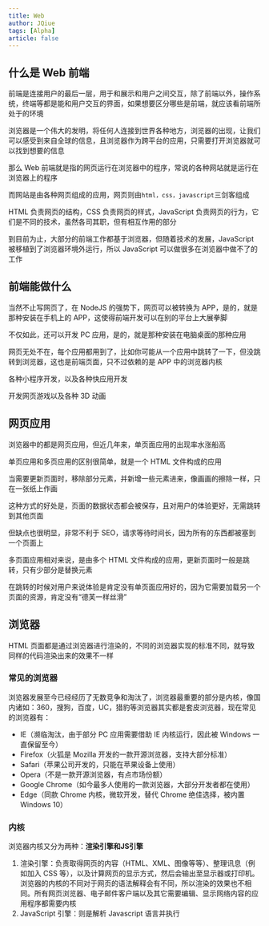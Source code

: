 ```yaml
---
title: Web
author: JQiue
tags: [Alpha]
article: false
---
```


## 什么是 Web 前端

前端是连接用户的最后一层，用于和展示和用户之间交互，除了前端以外，操作系统，终端等都是能和用户交互的界面，如果想要区分哪些是前端，就应该看前端所处于的环境

浏览器是一个伟大的发明，将任何人连接到世界各种地方，浏览器的出现，让我们可以感受到来自全球的信息，且浏览器作为跨平台的应用，只需要打开浏览器就可以找到想要的信息

那么 Web 前端就是指的网页运行在浏览器中的程序，常说的各种网站就是运行在浏览器上的程序

而网站是由各种网页组成的应用，网页则由`html，css，javascript`三剑客组成

HTML 负责网页的结构，CSS 负责网页的样式，JavaScript 负责网页的行为，它们是不同的技术，虽然各司其职，但有相互作用的部分

到目前为止，大部分的前端工作都基于浏览器，但随着技术的发展，JavaScript 被移植到了浏览器环境外运行，所以 JavaScript 可以做很多在浏览器中做不了的工作

## 前端能做什么

当然不止写网页了，在 NodeJS 的强势下，网页可以被转换为 APP，是的，就是那种安装在手机上的 APP，这使得前端开发可以在别的平台上大展拳脚

不仅如此，还可以开发 PC 应用，是的，就是那种安装在电脑桌面的那种应用

网页无处不在，每个应用都用到了，比如你可能从一个应用中跳转了一下，但没跳转到浏览器，这也是前端页面，只不过依赖的是 APP 中的浏览器内核

各种小程序开发，以及各种快应用开发

开发网页游戏以及各种 3D 动画

## 网页应用

浏览器中的都是网页应用，但近几年来，单页面应用的出现率水涨船高

单页应用和多页应用的区别很简单，就是一个 HTML 文件构成的应用

当需要更新页面时，移除部分元素，并新增一些元素进来，像画画的擦除一样，只在一张纸上作画

这种方式的好处是，页面的数据状态都会被保存，且对用户的体验更好，无需跳转到其他页面

但缺点也很明显，非常不利于 SEO，请求等待时间长，因为所有的东西都被塞到一个页面上

多页面应用相对来说，是由多个 HTML 文件构成的应用，更新页面时一般是跳转，只有少部分是替换元素

在跳转的时候对用户来说体验是肯定没有单页面应用好的，因为它需要加载另一个页面的资源，肯定没有“德芙一样丝滑”

## 浏览器

HTML 页面都是通过浏览器进行渲染的，不同的浏览器实现的标准不同，就导致同样的代码渲染出来的效果不一样

### 常见的浏览器

浏览器发展至今已经经历了无数竞争和淘汰了，浏览器最重要的部分是内核，像国内诸如：360，搜狗，百度，UC，猎豹等浏览器其实都是套皮浏览器，现在常见的浏览器有：

+ IE（濒临淘汰，由于部分 PC 应用需要借助 IE 内核运行，因此被 Windows 一直保留至今）
+ Firefox（火狐是 Mozilla 开发的一款开源浏览器，支持大部分标准）
+ Safari（苹果公司开发的，只能在苹果设备上使用）
+ Opera（不是一款开源浏览器，有点市场份额）
+ Google Chrome（如今最多人使用的一款浏览器，大部分开发者都在使用）
+ Edge（同款 Chrome 内核，微软开发，替代 Chrome 绝佳选择，被内置 Windows 10）

### 内核

浏览器内核又分为两种：**渲染引擎和JS引擎**

1. 渲染引擎：负责取得网页的内容（HTML、XML、图像等等）、整理讯息（例如加入 CSS 等），以及计算网页的显示方式，然后会输出至显示器或打印机。浏览器的内核的不同对于网页的语法解释会有不同，所以渲染的效果也不相同。所有网页浏览器、电子邮件客户端以及其它需要编辑、显示网络内容的应用程序都需要内核
2. JavaScript 引擎：则是解析 Javascript 语言并执行
